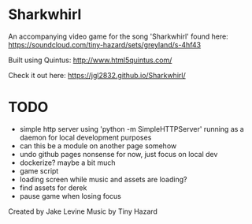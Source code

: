 # Sharkwhirl

An accompanying video game for the song 'Sharkwhirl' found here: https://soundcloud.com/tiny-hazard/sets/greyland/s-4hf43

Built using Quintus:
http://www.html5quintus.com/

Check it out here:
https://jgl2832.github.io/Sharkwhirl/

# TODO
- simple http server using 'python -m SimpleHTTPServer' running as a daemon for local development purposes
- can this be a module on another page somehow
- undo github pages nonsense for now, just focus on local dev
- dockerize? maybe a bit much
- game script
- loading screen while music and assets are loading?
- find assets for derek
- pause game when losing focus

Created by Jake Levine
Music by Tiny Hazard
